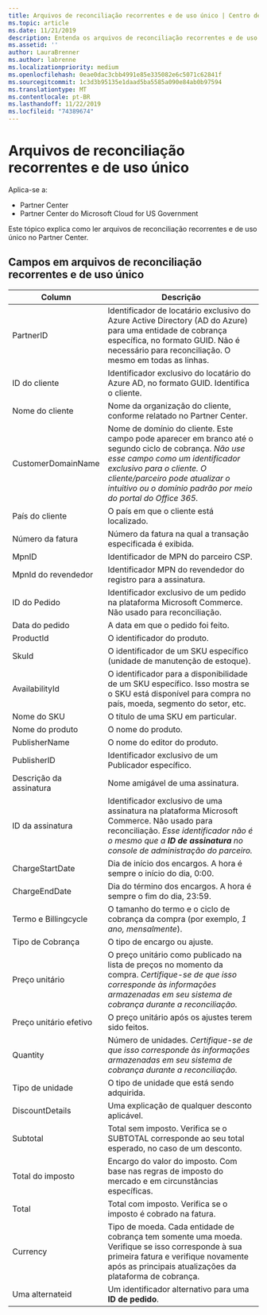 ```yaml
---
title: Arquivos de reconciliação recorrentes e de uso único | Centro de parceiros
ms.topic: article
ms.date: 11/21/2019
description: Entenda os arquivos de reconciliação recorrentes e de uso único no Partner Center.
ms.assetid: ''
author: LauraBrenner
ms.author: labrenne
ms.localizationpriority: medium
ms.openlocfilehash: 0eae0dac3cbb4991e85e335082e6c5071c62841f
ms.sourcegitcommit: 1c3d3b95135e1daad5ba5585a090e84ab0b97594
ms.translationtype: MT
ms.contentlocale: pt-BR
ms.lasthandoff: 11/22/2019
ms.locfileid: "74389674"
---
```

# <a name="one-time-and-recurring-reconciliation-files"></a>Arquivos de reconciliação recorrentes e de uso único

Aplica-se a:

- Partner Center
- Partner Center do Microsoft Cloud for US Government

Este tópico explica como ler arquivos de reconciliação recorrentes e de uso único no Partner Center.

## <a name="fields-in-one-time-and-recurring-reconciliation-files"></a>Campos em arquivos de reconciliação recorrentes e de uso único

| Column | Descrição |
| ------ | ----------- |
| PartnerID | Identificador de locatário exclusivo do Azure Active Directory (AD do Azure) para uma entidade de cobrança específica, no formato GUID. Não é necessário para reconciliação. O mesmo em todas as linhas. |
| ID do cliente | Identificador exclusivo do locatário do Azure AD, no formato GUID. Identifica o cliente. |
| Nome do cliente | Nome da organização do cliente, conforme relatado no Partner Center. |
| CustomerDomainName | Nome de domínio do cliente. Este campo pode aparecer em branco até o segundo ciclo de cobrança. *Não use esse campo como um identificador exclusivo para o cliente. O cliente/parceiro pode atualizar o intuitivo ou o domínio padrão por meio do portal do Office 365.* |
| País do cliente | O país em que o cliente está localizado. |
| Número da fatura | Número da fatura na qual a transação especificada é exibida. |
| MpnID | Identificador de MPN do parceiro CSP. |
| MpnId do revendedor | Identificador MPN do revendedor do registro para a assinatura. |
| ID do Pedido | Identificador exclusivo de um pedido na plataforma Microsoft Commerce. Não usado para reconciliação. |
| Data do pedido | A data em que o pedido foi feito. |
| ProductId | O identificador do produto. |
| SkuId | O identificador de um SKU específico (unidade de manutenção de estoque). |
| AvailabilityId | O identificador para a disponibilidade de um SKU específico. Isso mostra se o SKU está disponível para compra no país, moeda, segmento do setor, etc. |
| Nome do SKU | O título de uma SKU em particular. |
| Nome do produto | O nome do produto. |
| PublisherName | O nome do editor do produto.
| PublisherID | Identificador exclusivo de um Publicador específico. |
| Descrição da assinatura | Nome amigável de uma assinatura. |
| ID da assinatura | Identificador exclusivo de uma assinatura na plataforma Microsoft Commerce. Não usado para reconciliação. *Esse identificador não é o mesmo que a **ID de assinatura** no console de administração do parceiro.* |
| ChargeStartDate | Dia de início dos encargos. A hora é sempre o início do dia, 0:00. |
| ChargeEndDate | Dia do término dos encargos. A hora é sempre o fim do dia, 23:59. |
| Termo e Billingcycle | O tamanho do termo e o ciclo de cobrança da compra (por exemplo, *1 ano, mensalmente*). |
| Tipo de Cobrança | O tipo de encargo ou ajuste. |
| Preço unitário | O preço unitário como publicado na lista de preços no momento da compra. *Certifique-se de que isso corresponde às informações armazenadas em seu sistema de cobrança durante a reconciliação.* |
| Preço unitário efetivo | O preço unitário após os ajustes terem sido feitos. |
| Quantity | Número de unidades. *Certifique-se de que isso corresponde às informações armazenadas em seu sistema de cobrança durante a reconciliação.* |
| Tipo de unidade | O tipo de unidade que está sendo adquirida. |
| DiscountDetails | Uma explicação de qualquer desconto aplicável. |
| Subtotal | Total sem imposto. Verifica se o SUBTOTAL corresponde ao seu total esperado, no caso de um desconto. |
| Total do imposto | Encargo do valor do imposto. Com base nas regras de imposto do mercado e em circunstâncias específicas. |
| Total | Total com imposto. Verifica se o imposto é cobrado na fatura. |
| Currency | Tipo de moeda. Cada entidade de cobrança tem somente uma moeda. Verifique se isso corresponde à sua primeira fatura e verifique novamente após as principais atualizações da plataforma de cobrança. |
| Uma alternateid | Um identificador alternativo para uma **ID de pedido**. |
